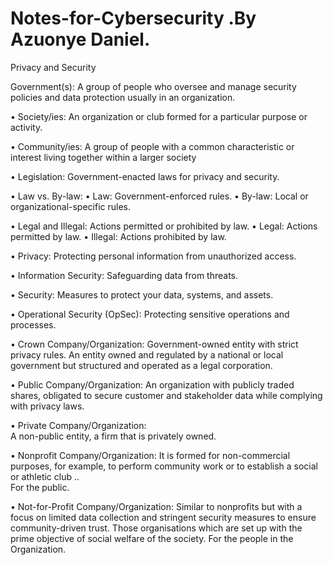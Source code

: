 # Notes-for-Cybersecurity    .By Azuonye Daniel.

Privacy and Security

Government(s): A group of people who oversee and manage security policies and data protection usually in an organization.

• Society/ies: An organization or club formed for a particular purpose or activity.

• Community/ies: A group of people with a common characteristic or interest living together within a larger society

• Legislation: Government-enacted laws for privacy and security.

• Law vs. By-law:
• Law: Government-enforced rules.
• By-law: Local or organizational-specific rules.

• Legal and Illegal: Actions permitted or prohibited by law.
• Legal: Actions permitted by law.
• Illegal: Actions prohibited by law.

• Privacy: Protecting personal information from unauthorized access.

• Information Security: Safeguarding data from threats.

• Security: Measures to protect your data, systems, and assets.

• Operational Security (OpSec): Protecting sensitive operations and processes.

• Crown Company/Organization: Government-owned entity with strict privacy rules.
 An entity owned and regulated by a national or local government but structured and operated as a legal corporation.

• Public Company/Organization: 
An organization with publicly traded shares, obligated to secure customer and stakeholder data while complying with privacy laws.  


• Private Company/Organization:  
A non-public entity, a firm that is privately owned.  


• Nonprofit Company/Organization:
It is formed for non-commercial purposes, for example, to perform community work or to establish a social or athletic club ..  
For the public.

• Not-for-Profit Company/Organization:
Similar to nonprofits but with a focus on limited data collection and stringent security measures to ensure community-driven trust.
Those organisations which are set up with the prime objective of social welfare of the society.
For the people in the Organization.


